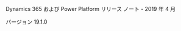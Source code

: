<!-- This file contains localizable strings used in generating the custom PDF. Do not use as an include file in any web content. -->
<!-- strings for PDF page header -->

Dynamics 365 および Power Platform リリース ノート - 2019 年 4 月

バージョン 19.1.0

